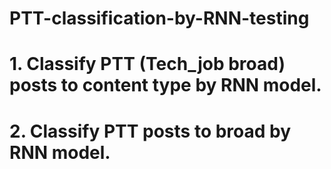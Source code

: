 # PTT-classification-by-RNN-testing

# 1. Classify PTT (Tech_job broad) posts to content type by RNN model.
# 2. Classify PTT posts to broad by RNN model.
